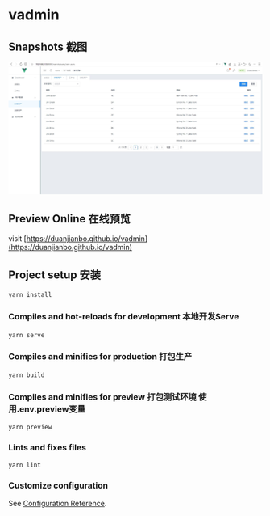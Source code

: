 # vadmin

## Snapshots 截图
![](snapshots/1.jpg)

## Preview Online 在线预览
visit [https://duanjianbo.github.io/vadmin](https://duanjianbo.github.io/vadmin)

## Project setup 安装
```
yarn install
```

### Compiles and hot-reloads for development 本地开发Serve
```
yarn serve
```

### Compiles and minifies for production 打包生产
```
yarn build
```

### Compiles and minifies for preview 打包测试环境 使用.env.preview变量
```
yarn preview
```

### Lints and fixes files
```
yarn lint
```

### Customize configuration
See [Configuration Reference](https://cli.vuejs.org/config/).
